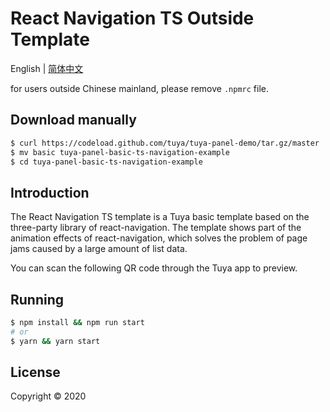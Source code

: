 # React Navigation TS Outside Template

English | [简体中文](./README-zh_CN.md)

for users outside Chinese mainland, please remove `.npmrc` file.

## Download manually

```bash
$ curl https://codeload.github.com/tuya/tuya-panel-demo/tar.gz/master | tar -xz --strip=2 tuya-panel-demo-master/examples/basic-ts-navigation
$ mv basic tuya-panel-basic-ts-navigation-example
$ cd tuya-panel-basic-ts-navigation-example
```

## Introduction

The React Navigation TS template is a Tuya basic template based on the three-party library of react-navigation. The template shows part of the animation effects of react-navigation, which solves the problem of page jams caused by a large amount of list data.

You can scan the following QR code through the Tuya app to preview.


## Running

```bash
$ npm install && npm run start
# or
$ yarn && yarn start
```

## License

Copyright © 2020
